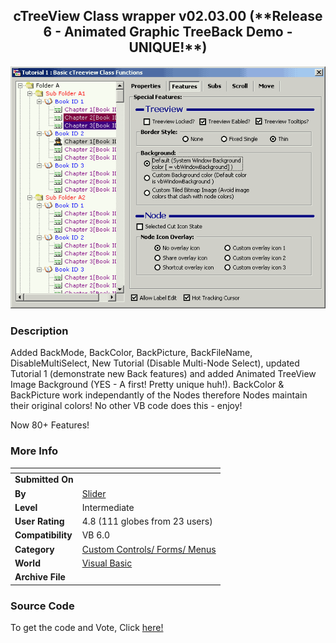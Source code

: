 ﻿<div align="center">

## cTreeView Class wrapper v02\.03\.00 \(\*\*Release 6 \- Animated Graphic TreeBack Demo \- UNIQUE\!\*\*\)

<img src="PIC2002816238205825.gif">
</div>

### Description

Added BackMode, BackColor, BackPicture, BackFileName, DisableMultiSelect, New Tutorial (Disable Multi-Node Select), updated Tutorial 1 (demonstrate new Back features) and added Animated TreeView Image Background (YES - A first! Pretty unique huh!). BackColor & BackPicture work independantly of the Nodes therefore Nodes maintain their original colors! No other VB code does this - enjoy!

Now 80+ Features!
 
### More Info
 


<span>             |<span>
---                |---
**Submitted On**   |
**By**             |[Slider](https://github.com/Planet-Source-Code/PSCIndex/blob/master/ByAuthor/slider.md)
**Level**          |Intermediate
**User Rating**    |4.8 (111 globes from 23 users)
**Compatibility**  |VB 6\.0
**Category**       |[Custom Controls/ Forms/  Menus](https://github.com/Planet-Source-Code/PSCIndex/blob/master/ByCategory/custom-controls-forms-menus__1-4.md)
**World**          |[Visual Basic](https://github.com/Planet-Source-Code/PSCIndex/blob/master/ByWorld/visual-basic.md)
**Archive File**   |[](https://github.com/Planet-Source-Code/slider-ctreeview-class-wrapper-v02-03-00-release-6-animated-graphic-treeback-demo-unique__1-37993/archive/master.zip)





### Source Code

To get the code and Vote, Click <a href="http://www.planetsourcecode.com/vb/scripts/ShowCode.asp?lngWId=1&txtCodeId=37553"> here!</a>

